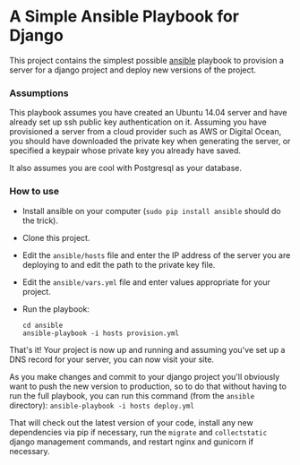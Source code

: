 A Simple Ansible Playbook for Django
====================================

This project contains the simplest possible
[ansible](http://docs.ansible.com/ansible) playbook to provision a server for a
django project and deploy new versions of the project.

### Assumptions

This playbook assumes you have created an Ubuntu 14.04 server and have already
set up ssh public key authentication on it. Assuming you have provisioned a
server from a cloud provider such as AWS or Digital Ocean, you should have
downloaded the private key when generating the server, or specified a keypair
whose private key you already have saved.

It also assumes you are cool with Postgresql as your database.

### How to use

- Install ansible on your computer (`sudo pip install ansible` should do the
  trick).
- Clone this project.
- Edit the `ansible/hosts` file and enter the IP address of the server you are
	deploying to and edit the path to the private key file.
- Edit the `ansible/vars.yml` file and enter values appropriate for your project.
- Run the playbook:

	```
	cd ansible
	ansible-playbook -i hosts provision.yml
	```	

That's it! Your project is now up and running and assuming you've set up a DNS
record for your server, you can now visit your site.

As you make changes and commit to your django project you'll obviously want to
push the new version to production, so to do that without having to run the
full playbook, you can run this command (from the `ansible` directory):
`ansible-playbook -i hosts deploy.yml`

That will check out the latest version of your code, install any new
dependencies via pip if necessary, run the `migrate` and `collectstatic` django
management commands, and restart nginx and gunicorn if necessary.
